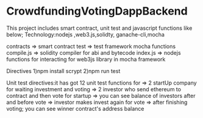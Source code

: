 # CrowdfundingVotingDappBackend

This project includes smart contract, unit test and javascript functions like below; 
Technology:nodejs ,web3.js,solidty, ganache-cli,mocha

contracts  => smart contract
test       => test framework mocha functions
compile.js => solidity compiler for abi and bytecode
index.js   => nodejs functions for interacting for web3js library in mocha framework

Directives
1)npm install scrypt
2)npm run test

Unit test directives:it has got 12 unit test functions for 
  => 2 startUp company for waiting investment and voting
  => 2 investor who send ethereum to contract and then vote for startup
  => you can see balance of investors after and before vote
  => investor makes invest again for vote
  => after finishing voting; you can see winner contract's address balance
  
